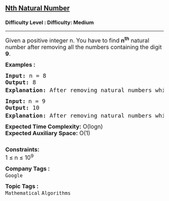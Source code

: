 <h2><a href="https://www.geeksforgeeks.org/problems/nth-natural-number/1">Nth Natural Number</a></h2><h3>Difficulty Level : Difficulty: Medium</h3><hr><div class="problems_problem_content__Xm_eO" style="user-select: auto;"><p style="user-select: auto;"><span style="font-size: 18px; user-select: auto;">Given a positive integer n. You have to find <strong style="user-select: auto;">n<sup style="user-select: auto;">th</sup></strong> natural number after removing all the numbers containing the digit <strong style="user-select: auto;">9</strong>.</span></p>
<p style="user-select: auto;"><strong style="user-select: auto;"><span style="font-size: 18px; user-select: auto;">Examples :</span></strong></p>
<pre style="user-select: auto;"><strong style="user-select: auto;"><span style="font-size: 18px; user-select: auto;">Input: </span></strong><span style="font-size: 18px; user-select: auto;">n = 8
<strong style="user-select: auto;">Output: </strong>8
<strong style="user-select: auto;">Explanation: </strong>After removing natural numbers which contains digit 9, first 8 numbers are 1,2,3,4,5,6,7,8 and 8<sup style="user-select: auto;">th</sup> number is 8.</span></pre>
<pre style="user-select: auto;"><strong style="user-select: auto;"><span style="font-size: 18px; user-select: auto;">Input:</span> </strong><span style="font-size: 18px; user-select: auto;">n = 9
<strong style="user-select: auto;">Output: </strong>10
<strong style="user-select: auto;">Explanation: </strong>After removing natural numbers which contains digit 9, first 9 numbers are 1,2,3,4,5,6,7,8,10 and 9<sup style="user-select: auto;">th</sup> number is 10.
</span></pre>
<p style="user-select: auto;"><span style="font-size: 18px; user-select: auto;"><strong style="user-select: auto;">Expected Time Complexity:</strong> O(logn)<br style="user-select: auto;"><strong style="user-select: auto;">Expected Auxiliary Space:</strong> O(1)</span></p>
<p style="user-select: auto;"><br style="user-select: auto;"><span style="font-size: 18px; user-select: auto;"><strong style="user-select: auto;">Constraints:</strong><br style="user-select: auto;">1 ≤ n ≤ 10<sup style="user-select: auto;">9</sup></span></p></div><p><span style=font-size:18px><strong>Company Tags : </strong><br><code>Google</code>&nbsp;<br><p><span style=font-size:18px><strong>Topic Tags : </strong><br><code>Mathematical</code>&nbsp;<code>Algorithms</code>&nbsp;